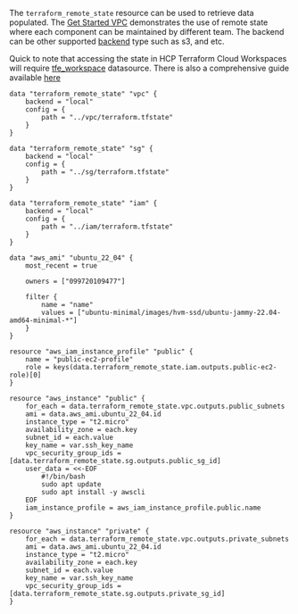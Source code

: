 The `terraform_remote_state` resource can be used to retrieve data populated.
The [Get Started VPC](https://github.com/daily-ops/quick-start-aws-vpc-with-terraform) demonstrates the use of remote state where each component can be maintained by different team. The backend can be other supported [backend](https://developer.hashicorp.com/terraform/language/backend) type such as s3, and etc. 

Quick to note that accessing the state in HCP Terraform Cloud Workspaces will require [tfe_workspace](https://registry.terraform.io/providers/hashicorp/tfe/latest/docs/data-sources/workspace) datasource. There is also a comprehensive guide available [here](https://support.hashicorp.com/hc/en-us/articles/1500008832622-Accessing-A-Workspace-s-State-Data)

```
data "terraform_remote_state" "vpc" {
    backend = "local"
    config = {
        path = "../vpc/terraform.tfstate"
    }
}

data "terraform_remote_state" "sg" {
    backend = "local"
    config = {
        path = "../sg/terraform.tfstate"
    }
}

data "terraform_remote_state" "iam" {
    backend = "local"
    config = {
        path = "../iam/terraform.tfstate"
    }
}

data "aws_ami" "ubuntu_22_04" {
    most_recent = true

    owners = ["099720109477"]

    filter {
        name = "name"
        values = ["ubuntu-minimal/images/hvm-ssd/ubuntu-jammy-22.04-amd64-minimal-*"]
    }
}

resource "aws_iam_instance_profile" "public" {
    name = "public-ec2-profile"
    role = keys(data.terraform_remote_state.iam.outputs.public-ec2-role)[0]
}

resource "aws_instance" "public" {
    for_each = data.terraform_remote_state.vpc.outputs.public_subnets
    ami = data.aws_ami.ubuntu_22_04.id
    instance_type = "t2.micro"
    availability_zone = each.key
    subnet_id = each.value
    key_name = var.ssh_key_name
    vpc_security_group_ids = [data.terraform_remote_state.sg.outputs.public_sg_id]
    user_data = <<-EOF
        #!/bin/bash
        sudo apt update
        sudo apt install -y awscli
    EOF
    iam_instance_profile = aws_iam_instance_profile.public.name
}

resource "aws_instance" "private" {
    for_each = data.terraform_remote_state.vpc.outputs.private_subnets
    ami = data.aws_ami.ubuntu_22_04.id
    instance_type = "t2.micro"
    availability_zone = each.key
    subnet_id = each.value
    key_name = var.ssh_key_name
    vpc_security_group_ids = [data.terraform_remote_state.sg.outputs.private_sg_id]
}
```
